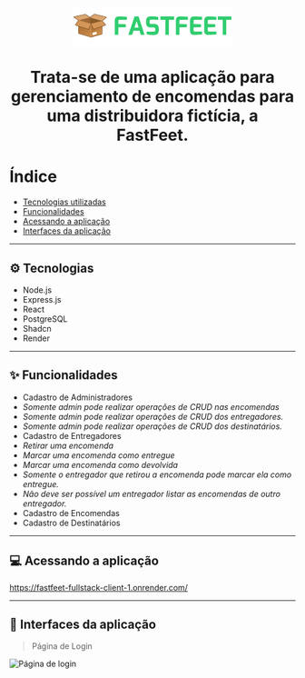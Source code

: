 <h1 align="center">
  <p><img src='./client/src/assets/fastfeet-logo.png' height="70"></p>
<p>Trata-se de uma aplicação para gerenciamento de encomendas para uma distribuidora fictícia, a FastFeet.</p>
</h1>


# Índice
 - [Tecnologias utilizadas](#-tecnologias)
 - [Funcionalidades](#-funcionalidades)
 - [Acessando a aplicação](#-acessando-a-aplicação)
 - [Interfaces da aplicação](#-interfaces-da-aplicação)

---

## ⚙ Tecnologias

 - Node.js
 - Express.js
 - React
 - PostgreSQL
 - Shadcn
 - Render

---

## ✨ Funcionalidades

- Cadastro de Administradores
- *Somente admin pode realizar operações de CRUD nas encomendas*
- *Somente admin pode realizar operações de CRUD dos entregadores.*
- *Somente admin pode realizar operações de CRUD dos destinatários.*
- Cadastro de Entregadores
 - *Retirar uma encomenda*
 - *Marcar uma encomenda como entregue*
 - *Marcar uma encomenda como devolvida*
 - *Somente o entregador que retirou a encomenda pode marcar ela como entregue.*
 - *Não deve ser possível um entregador listar as encomendas de outro entregador.*
- Cadastro de Encomendas
- Cadastro de Destinatários

---

## 💻 Acessando a aplicação

https://fastfeet-fullstack-client-1.onrender.com/

---

## 📸 Interfaces da aplicação

> Página de Login

 <img src="https://imgur.com/tSLEhgI" alt="Página de login" />
